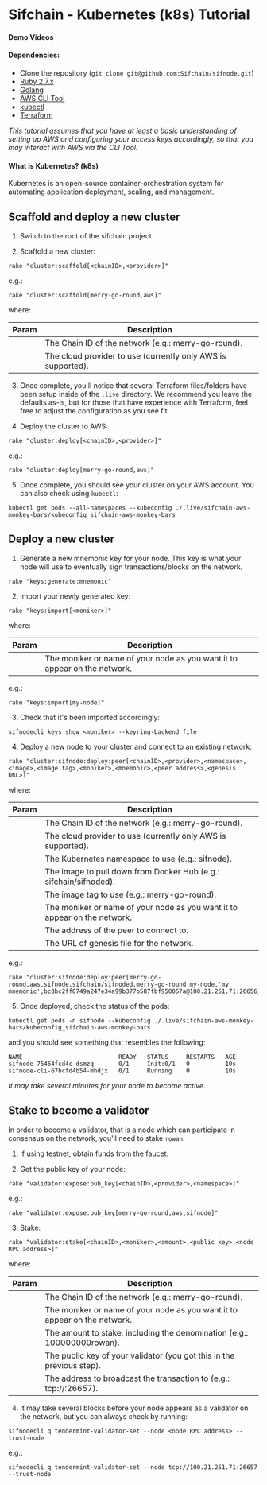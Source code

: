 # Sifchain - Kubernetes (k8s) Tutorial

#### Demo Videos


#### Dependencies:

- Clone the repository (`git clone git@github.com:Sifchain/sifnode.git`)
- [Ruby 2.7.x](https://www.ruby-lang.org/en/documentation/installation)
- [Golang](https://golang.org/doc/install)
- [AWS CLI Tool](https://aws.amazon.com/cli/)
- [kubectl](https://docs.aws.amazon.com/eks/latest/userguide/install-kubectl.html)
- [Terraform](https://learn.hashicorp.com/tutorials/terraform/install-cli)

_This tutorial assumes that you have at least a basic understanding of setting up AWS and configuring your access keys accordingly, so that you may interact with AWS via the CLI Tool._

#### What is Kubernetes? (k8s)

Kubernetes is an open-source container-orchestration system for automating application deployment, scaling, and management.

## Scaffold and deploy a new cluster

1. Switch to the root of the sifchain project.

2. Scaffold a new cluster:

```
rake "cluster:scaffold[<chainID>,<provider>]"
```

e.g.:

```
rake "cluster:scaffold[merry-go-round,aws]"
```

where:

|Param|Description|
|-----|----------|
|<chainID>|The Chain ID of the network (e.g.: merry-go-round).|
|<provider>|The cloud provider to use (currently only AWS is supported).|

3. Once complete, you'll notice that several Terraform files/folders have been setup inside of the `.live` directory. We recommend you leave the defaults as-is, but for those that have experience with Terraform, feel free to adjust the configuration as you see fit.

4. Deploy the cluster to AWS:

```
rake "cluster:deploy[<chainID>,<provider>]"
```

e.g.:

```
rake "cluster:deploy[merry-go-round,aws]"
```

5. Once complete, you should see your cluster on your AWS account. You can also check using `kubectl`:

```
kubectl get pods --all-namespaces --kubeconfig ./.live/sifchain-aws-monkey-bars/kubeconfig_sifchain-aws-monkey-bars
```

## Deploy a new cluster

1. Generate a new mnemonic key for your node. This key is what your node will use to eventually sign transactions/blocks on the network.

```
rake "keys:generate:mnemonic"
```

2. Import your newly generated key:

```
rake "keys:import[<moniker>]"
```

where:

|Param|Description|
|-----|----------|
|<moniker>|The moniker or name of your node as you want it to appear on the network.|

e.g.:

```
rake "keys:import[my-node]"
```

3. Check that it's been imported accordingly:

```
sifnodecli keys show <moniker> --keyring-backend file 
```

4. Deploy a new node to your cluster and connect to an existing network:

```
rake "cluster:sifnode:deploy:peer[<chainID>,<provider>,<namespace>,<image>,<image tag>,<moniker>,<mnemonic>,<peer address>,<genesis URL>]"
```

where:

|Param|Description|
|-----|----------|
|<chainID>|The Chain ID of the network (e.g.: merry-go-round).|
|<provider>|The cloud provider to use (currently only AWS is supported).|
|<namespace>|The Kubernetes namespace to use (e.g.: sifnode).|
|<image>|The image to pull down from Docker Hub (e.g.: sifchain/sifnoded).|
|<image tag>|The image tag to use (e.g.: merry-go-round).|
|<moniker>|The moniker or name of your node as you want it to appear on the network.|
|<peer address>|The address of the peer to connect to.|
|<genesis URL>|The URL of genesis file for the network.|

e.g.:

```
rake "cluster:sifnode:deploy:peer[merry-go-round,aws,sifnode,sifchain/sifnoded,merry-go-round,my-node,'my mnemonic',bc8bc2ff0749a247e34a99b377b587fbf950057a@100.21.251.71:26656,http://100.21.251.71:26657/genesis]"
```

5. Once deployed, check the status of the pods:

```
kubectl get pods -n sifnode --kubeconfig ./.live/sifchain-aws-monkey-bars/kubeconfig_sifchain-aws-monkey-bars
```

and you should see something that resembles the following:

```                            
NAME                           READY   STATUS     RESTARTS   AGE
sifnode-75464fcd4c-dsmzq       0/1     Init:0/1   0          10s
sifnode-cli-67bcfd4b54-mhdjx   0/1     Running    0          10s
```

_It may take several minutes for your node to become active._

## Stake to become a validator

In order to become a validator, that is a node which can participate in consensus on the network, you'll need to stake `rowan`.

1. If using testnet, obtain funds from the faucet.

2. Get the public key of your node:

```
rake "validator:expose:pub_key[<chainID>,<provider>,<namespace>]"
```

e.g.:

```
rake "validator:expose:pub_key[merry-go-round,aws,sifnode]"
```

3. Stake:

```
rake "validator:stake[<chainID>,<moniker>,<amount>,<public key>,<node RPC address>]"
```

where:

|Param|Description|
|-----|----------|
|<chainID>|The Chain ID of the network (e.g.: merry-go-round).|
|<moniker>|The moniker or name of your node as you want it to appear on the network.|
|<amount>|The amount to stake, including the denomination (e.g.: 100000000rowan).|
|<public key>|The public key of your validator (you got this in the previous step).|
|<node RPC address>|The address to broadcast the transaction to (e.g.: tcp://<node IP address>:26657).|

4. It may take several blocks before your node appears as a validator on the network, but you can always check by running:

```
sifnodecli q tendermint-validator-set --node <node RPC address> --trust-node
```

e.g.:

```
sifnodecli q tendermint-validator-set --node tcp://100.21.251.71:26657 --trust-node
```